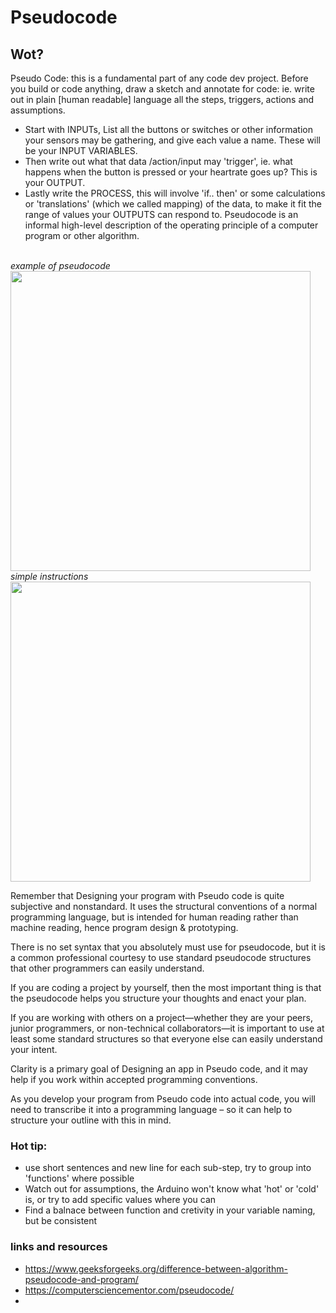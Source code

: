# Pseudocode
## Wot?
Pseudo Code: this is a fundamental part of any code dev project. 
Before you build or code anything, draw a sketch and annotate for code: 
ie. write out in plain [human readable] language all the steps, triggers, actions and assumptions. 

- Start with INPUTs, List all the buttons or switches or other information your sensors may be gathering, and give each value a name. 
These will be your INPUT VARIABLES. 
- Then write out what that data /action/input may 'trigger', ie. what happens when the button is pressed or your heartrate goes up? 
This is your OUTPUT. 
- Lastly write the PROCESS, this will involve 'if.. then' or some calculations or 'translations' (which we called mapping) of the data, to make it fit the range of values your OUTPUTS can respond to.
Pseudocode is an informal high-level description of the operating principle of a computer program or other algorithm.

<br/>*example of pseudocode*<br/>
<img src="https://www.miltonmarketing.com/wp-content/uploads/2018/06/mm349764396pseudocode-to-pythonscratch.jpg" width="480" />
<br/>*simple instructions*<br/>
<img src="https://www.miltonmarketing.com/wp-content/uploads/2018/06/mm487368436876HowtowritePSEUDOCODE.jpg" width="480" />

Remember that Designing your program with Pseudo code is quite subjective and nonstandard. 
It uses the structural conventions of a normal programming language, but is intended for human reading rather than machine reading, hence program design & prototyping.

There is no set syntax that you absolutely must use for pseudocode, but it is a common professional courtesy to use standard pseudocode structures that other programmers can easily understand.

If you are coding a project by yourself, then the most important thing is that the pseudocode helps you structure your thoughts and enact your plan.

If you are working with others on a project—whether they are your peers, junior programmers, or non-technical collaborators—it is important to use at least some standard structures so that everyone else can easily understand your intent.

Clarity is a primary goal of Designing an app in Pseudo code, and it may help if you work within accepted programming conventions.

As you develop your program from Pseudo code into actual code, you will need to transcribe it into a programming language – so it can help to structure your outline with this in mind.

### Hot tip: 
- use short sentences and new line for each sub-step, try to group into 'functions' where possible
- Watch out for assumptions, the Arduino won't know what 'hot' or 'cold' is, or try to add specific values where you can
- Find a balnace between function and cretivity in your variable naming, but be consistent

### links and resources
- https://www.geeksforgeeks.org/difference-between-algorithm-pseudocode-and-program/ 
- https://computersciencementor.com/pseudocode/
- 
